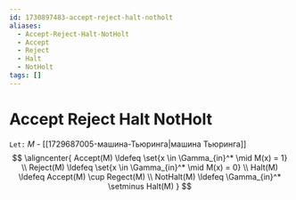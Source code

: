 ```yaml
---
id: 1730897483-accept-reject-halt-notholt
aliases:
  - Accept-Reject-Halt-NotHolt
  - Accept
  - Reject
  - Halt
  - NotHolt
tags: []
---
```


# Accept Reject Halt NotHolt
`Let:`
$M$ - [[1729687005-машина-Тьюринга|машина Тьюринга]]
$$
\aligncenter{
Accept(M) \ldefeq \set{x \in \Gamma_{in}^* \mid M(x) = 1} \\
Reject(M) \ldefeq \set{x \in \Gamma_{in}^* \mid M(x) = 0} \\
Halt(M) \ldefeq Accept(M) \cup Regect(M) \\
NotHalt(M) \ldefeq \Gamma_{in}^* \setminus Halt(M)
}
$$
